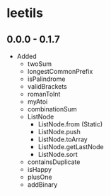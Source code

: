 # leetils

## 0.0.0 - 0.1.7

-   Added
    -   twoSum
    -   longestCommonPrefix
    -   isPalindrome
    -   validBrackets
    -   romanToInt
    -   myAtoi
    -   combinationSum
    -   ListNode
        -   ListNode.from (Static)
        -   ListNode.push
        -   ListNode.toArray
        -   ListNode.getLastNode
        -   ListNode.sort
    -   containsDuplicate
    -   isHappy
    -   plusOne
    -   addBinary
